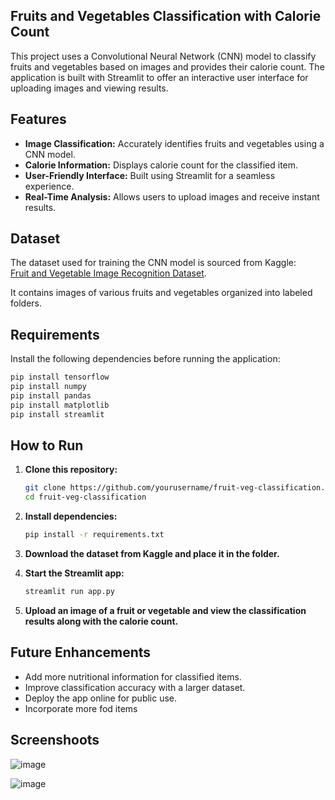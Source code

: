 ## Fruits and Vegetables Classification with Calorie Count  

This project uses a Convolutional Neural Network (CNN) model to classify fruits and vegetables based on images and provides their calorie count. The application is built with Streamlit to offer an interactive user interface for uploading images and viewing results.  

## Features  
- **Image Classification:** Accurately identifies fruits and vegetables using a CNN model.  
- **Calorie Information:** Displays calorie count for the classified item.  
- **User-Friendly Interface:** Built using Streamlit for a seamless experience.  
- **Real-Time Analysis:** Allows users to upload images and receive instant results.  

## Dataset  
The dataset used for training the CNN model is sourced from Kaggle:  
[Fruit and Vegetable Image Recognition Dataset](https://www.kaggle.com/datasets/kritikseth/fruit-and-vegetable-image-recognition).  

It contains images of various fruits and vegetables organized into labeled folders.  

## Requirements  
Install the following dependencies before running the application:  
```bash
pip install tensorflow
pip install numpy
pip install pandas
pip install matplotlib
pip install streamlit
```
## How to Run  

1. **Clone this repository:**
   ```bash
   git clone https://github.com/yourusername/fruit-veg-classification.git
   cd fruit-veg-classification
   ```
   
3. **Install dependencies:**
   ```bash 
   pip install -r requirements.txt
    ```
3. **Download the dataset from Kaggle and place it in the folder.**

4. **Start the Streamlit app:**
    ```bash
    streamlit run app.py
    ```

5. **Upload an image of a fruit or vegetable and view the classification results along with the calorie count.**

## Future Enhancements
- Add more nutritional information for classified items.
- Improve classification accuracy with a larger dataset.
- Deploy the app online for public use.
- Incorporate more fod items
 ## Screenshoots
 ![image](https://github.com/user-attachments/assets/d08eb51f-4c22-47c6-9388-05e66332b94e)
 
![image](https://github.com/user-attachments/assets/e2ea26eb-2f95-4a69-b264-fe88f9d71ab6)








